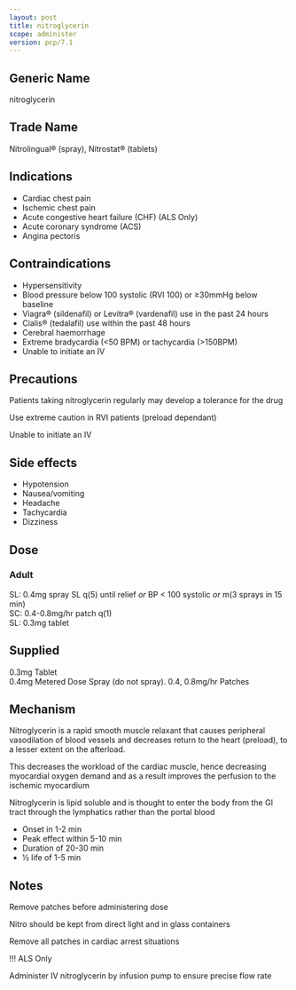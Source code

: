 ```yaml
---
layout: post
title: nitroglycerin
scope: administer
version: pcp/7.1
---
```


## Generic Name

nitroglycerin

## Trade Name

Nitrolingual® (spray), Nitrostat® (tablets)

## Indications

- Cardiac chest pain
- Ischemic chest pain
- Acute congestive heart failure (CHF) (ALS Only)
- Acute coronary syndrome (ACS)
- Angina pectoris

## Contraindications

- Hypersensitivity
- Blood pressure below 100 systolic (RVI 100) or ≥30mmHg below baseline
- Viagra® (sildenafil) or Levitra® (vardenafil) use in the past 24 hours
- Cialis® (tedalafil) use within the past 48 hours
- Cerebral haemorrhage
- Extreme bradycardia (<50 BPM) or tachycardia (>150BPM)
- Unable to initiate an IV

## Precautions

Patients taking nitroglycerin regularly may develop a tolerance for the drug

Use extreme caution in RVI patients (preload dependant)

Unable to initiate an IV

## Side effects

- Hypotension
- Nausea/vomiting
- Headache
- Tachycardia
- Dizziness

## Dose

### Adult  
SL: 0.4mg spray SL q(5) until relief _or_ BP < 100 systolic _or_ m(3 sprays in 15 min)  
SC: 0.4-0.8mg/hr patch q(1)  
SL: 0.3mg tablet

## Supplied

0.3mg Tablet  
0.4mg Metered Dose Spray (do not spray).
0.4, 0.8mg/hr Patches

## Mechanism

Nitroglycerin is a rapid smooth muscle relaxant that causes peripheral vasodilation of blood vessels and decreases return to the heart (preload), to a lesser extent on the afterload.

This decreases the workload of the cardiac muscle, hence decreasing myocardial oxygen demand and as a result improves the perfusion to the ischemic myocardium

Nitroglycerin is lipid soluble and is thought to enter the body from the GI tract through the lymphatics rather than the portal blood

- Onset in 1-2 min
- Peak effect within 5-10 min
- Duration of 20-30 min
- ½ life of 1-5 min

## Notes

Remove patches before administering dose

Nitro should be kept from direct light and in glass containers

Remove all patches in cardiac arrest situations

!!! ALS Only

Administer IV nitroglycerin by infusion pump to ensure precise flow rate
